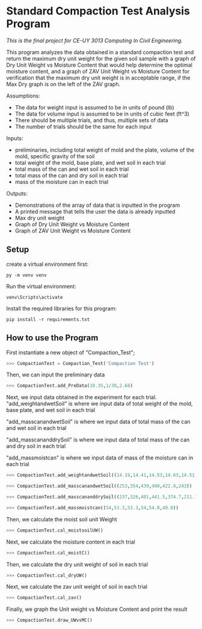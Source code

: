 # Standard Compaction Test Analysis Program

*This is the final project for CE-UY 3013 Computing In Civil Engineering.*


This program analyzes the data obtained in a standard compaction test and
return the maximum dry unit weight for the given soil sample with a graph
of Dry Unit Weight vs Moisture Content that would help determine the optimal
moisture content, and a graph of ZAV Unit Weight vs Moisture Content for
verification that the maximum dry unit weight is in acceptable range, if the
Max Dry graph is on the left of the ZAV graph.

Assumptions:
* The data for weight input is assumed to be in units of pound (lb)
* The data for volume input is assumed to be in units of cubic feet (ft^3)
* There should be multiple trials, and thus, multiple sets of data
* The number of trials should be the same for each input

Inputs:
* preliminaries, including total weight of mold and the plate, volume of the mold, specific gravity of the soil
* total weight of the mold, base plate, and wet soil in each trial
* total mass of the can and wet soil in each trial
* total mass of the can and dry soil in each trial
* mass of the moisture can in each trial

Outputs:
* Demonstrations of the array of data that is inputted in the program
* A printed message that tells the user the data is already inputted
* Max dry unit weight
* Graph of Dry Unit Weight vs Moisture Content
* Graph of ZAV Unit Weight vs Moisture Content

## Setup
create a virtual environment first:
```
py -m venv venv
```
Run the virtual environment:
```
venv\Scripts\activate
```
Install the required libraries for this program:
```
pip install -r requirements.txt
```

## How to use the Program

First instantiate a new object of "Compaction_Test";

```python
>>> CompactionTest = Compaction_Test('Compaction Test')
```

Then, we can input the preliminary data

```python
>>> CompactionTest.add_PreData(10.35,1/30,2.68)
```

Next, we input data obtained in the experiment for each trial.
"add_weightandwetSoil" is where we input data of total weight of the mold, base plate, and wet soil in each trial

"add_masscanandwetSoil" is where we input data of total mass of the can and wet soil in each trial

"add_masscananddrySoil" is where we input data of total mass of the can and dry soil in each trial

"add_massmoistcan" is where we input data of mass of the moisture can in each trial


```python
>>> CompactionTest.add_weightandwetSoil((14.19,14.41,14.53,14.63,14.51,14.47))
```

```python
>>> CompactionTest.add_masscanandwetSoil((253,354,439,490,422.8,243))
```

```python
>>> CompactionTest.add_masscananddrySoil((237,326,401,441.5,374.7,211.1))
```

```python
>>> CompactionTest.add_massmoistcan((54,53.3,53.3,54,54.8,40.8))
```


Then, we calculate the moist soil unit Weight
```python
>>> CompactionTest.cal_moistsoilUW()
```

Next, we calculate the moisture content in each trial
```python
>>> CompactionTest.cal_moistC()
```


Then, we calculate the dry unit weight of soil in each trial
```python
>>> CompactionTest.cal_dryUW()
```

Next, we calculate the zav unit weight of soil in each trial
```python
>>> CompactionTest.cal_zav()
```

Finally, we graph the Unit weight vs Moisture Content and print the result
```python
>>> CompactionTest.draw_UWvsMC()
```

